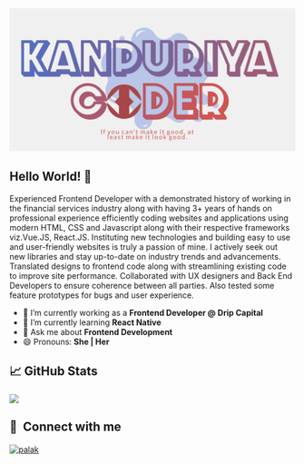 
![alt text](https://github.com/palakbansal3233/palakbansal3233/blob/master/Logo.png?raw=true)
## Hello World! 👋

Experienced Frontend Developer with a demonstrated history of working in the financial services industry along with having 3+ years of hands on professional experience efficiently coding websites and applications using modern HTML, CSS and Javascript along with their respective frameworks viz.Vue.JS, React.JS.
Instituting new technologies and building easy to use and user-friendly websites is truly a passion of mine. I actively seek out new libraries and stay up-to-date on industry trends and advancements. Translated designs to frontend code along with streamlining existing code to improve site performance. Collaborated with UX
designers and Back End Developers to ensure coherence between all parties. Also tested some feature prototypes for bugs and user experience.


- 🔭 I’m currently working as a **Frontend Developer @ Drip Capital**
- 🌱 I’m currently learning **React Native**
- 💬 Ask me about **Frontend Development**
- 😄 Pronouns: **She | Her**


## &#x1f4c8; GitHub Stats
<a href="https://github.com/palakbansal3233/palakbansal3233">
  <img align="center" src="https://github-readme-stats.vercel.app/api/top-langs/?username=palakbansal3233&title_color=ffffff&text_color=c9cacc&icon_color=2bbc8a&bg_color=1d1f21&langs_count=3" />
</a>

## 🔗 &nbsp;**Connect with me**
<p align="left">
<a href="https://linkedin.com/in/palak-b-73278114a" target="blank"><img align="center" src="https://raw.githubusercontent.com/rahuldkjain/github-profile-readme-generator/master/src/images/icons/Social/linked-in-alt.svg" alt="palak" height="30" width="40" /></a>

